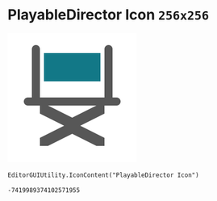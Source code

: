 # PlayableDirector Icon `256x256`
<img src="/img/PlayableDirector%20Icon.png" width=256 height=256>

``` CSharp
EditorGUIUtility.IconContent("PlayableDirector Icon")
```
```
-7419989374102571955
```
